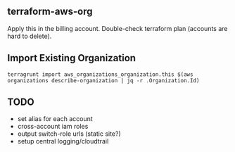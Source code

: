 ## terraform-aws-org
Apply this in the billing account. Double-check terraform plan (accounts are hard to delete).


## Import Existing Organization
```
terragrunt import aws_organizations_organization.this $(aws organizations describe-organization | jq -r .Organization.Id)
```


## TODO
- set alias for each account
- cross-account iam roles
- output switch-role urls (static site?)
- setup central logging/cloudtrail

